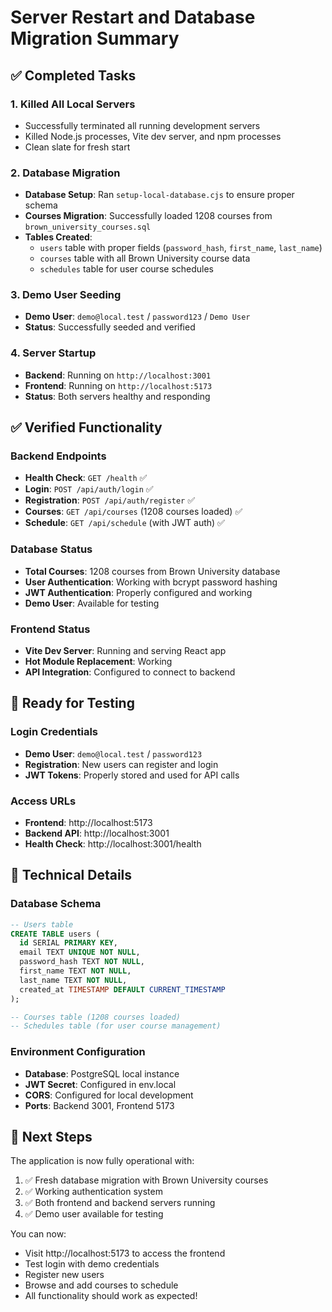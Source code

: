 # Server Restart and Database Migration Summary

## ✅ Completed Tasks

### 1. Killed All Local Servers
- Successfully terminated all running development servers
- Killed Node.js processes, Vite dev server, and npm processes
- Clean slate for fresh start

### 2. Database Migration
- **Database Setup**: Ran `setup-local-database.cjs` to ensure proper schema
- **Courses Migration**: Successfully loaded 1208 courses from `brown_university_courses.sql`
- **Tables Created**: 
  - `users` table with proper fields (`password_hash`, `first_name`, `last_name`)
  - `courses` table with all Brown University course data
  - `schedules` table for user course schedules

### 3. Demo User Seeding
- **Demo User**: `demo@local.test` / `password123` / `Demo User`
- **Status**: Successfully seeded and verified

### 4. Server Startup
- **Backend**: Running on `http://localhost:3001`
- **Frontend**: Running on `http://localhost:5173`
- **Status**: Both servers healthy and responding

## ✅ Verified Functionality

### Backend Endpoints
- **Health Check**: `GET /health` ✅
- **Login**: `POST /api/auth/login` ✅
- **Registration**: `POST /api/auth/register` ✅
- **Courses**: `GET /api/courses` (1208 courses loaded) ✅
- **Schedule**: `GET /api/schedule` (with JWT auth) ✅

### Database Status
- **Total Courses**: 1208 courses from Brown University database
- **User Authentication**: Working with bcrypt password hashing
- **JWT Authentication**: Properly configured and working
- **Demo User**: Available for testing

### Frontend Status
- **Vite Dev Server**: Running and serving React app
- **Hot Module Replacement**: Working
- **API Integration**: Configured to connect to backend

## 🎯 Ready for Testing

### Login Credentials
- **Demo User**: `demo@local.test` / `password123`
- **Registration**: New users can register and login
- **JWT Tokens**: Properly stored and used for API calls

### Access URLs
- **Frontend**: http://localhost:5173
- **Backend API**: http://localhost:3001
- **Health Check**: http://localhost:3001/health

## 🔧 Technical Details

### Database Schema
```sql
-- Users table
CREATE TABLE users (
  id SERIAL PRIMARY KEY,
  email TEXT UNIQUE NOT NULL,
  password_hash TEXT NOT NULL,
  first_name TEXT NOT NULL,
  last_name TEXT NOT NULL,
  created_at TIMESTAMP DEFAULT CURRENT_TIMESTAMP
);

-- Courses table (1208 courses loaded)
-- Schedules table (for user course management)
```

### Environment Configuration
- **Database**: PostgreSQL local instance
- **JWT Secret**: Configured in env.local
- **CORS**: Configured for local development
- **Ports**: Backend 3001, Frontend 5173

## 🚀 Next Steps

The application is now fully operational with:
1. ✅ Fresh database migration with Brown University courses
2. ✅ Working authentication system
3. ✅ Both frontend and backend servers running
4. ✅ Demo user available for testing

You can now:
- Visit http://localhost:5173 to access the frontend
- Test login with demo credentials
- Register new users
- Browse and add courses to schedule
- All functionality should work as expected! 
